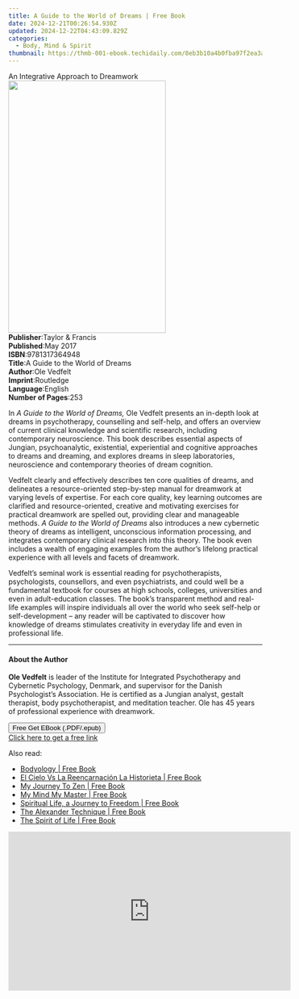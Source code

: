 ```yaml
---
title: A Guide to the World of Dreams | Free Book
date: 2024-12-21T00:26:54.930Z
updated: 2024-12-22T04:43:09.829Z
categories:
  - Body, Mind & Spirit
thumbnail: https://thmb-001-ebook.techidaily.com/8eb3b10a4b0fba97f2ea3a393b4269c89048f0fb1bc5842829e4696d0cd8282a.jpg
---
```

<main id="book-container">
  <div class="flex flex-col">
    <div class="book-brief flex-1 py-6 px-4 sm:p-6 md:py-10 md:px-8">
      <!-- brief-->
      <div class="book-brief-main">An Integrative Approach to Dreamwork</div>
    </div>
    <div
      class="book-meta-info flex-1 grid gap-4 col-start-1 col-end-3 row-start-1 sm:mb-6 sm:grid-cols-4 lg:gap-6 lg:col-start-2 lg:row-end-6 lg:row-span-6 lg:mb-0"
    >
      <div
        class="book-meta-info-left place-content-center mt-4 p-4 text-sm leading-6 col-start-2 col-span-2 dark:text-slate-400"
      >
        <img
          class="w-full h-500 object-cover rounded-lg sm:h-255 sm:col-span-2 lg:col-span-full"
          src="https://img-001-ebook.techidaily.com/48aa97259fb4654fd205889445d91c74cbb86570f71d30c661a0d3fe74a75cf9.jpg"
          alt=""
          width="312"
          height="500"
        />
      </div>
      <div
        class="book-meta-info-right mt-2 col-start-1 row-start-2 col-span-3 self-center"
      >
        <!-- meta data  -->
        <div class="flex flex-col px-4 md:px-8">
          <div class="flex-1">
            <strong>Publisher</strong>:<span class="px-2"
              >Taylor &amp; Francis</span
            >
          </div>
          <div class="flex-1">
            <strong>Published</strong>:<span class="px-2">May 2017</span>
          </div>
          <div class="flex-1">
            <strong>ISBN</strong>:<span class="px-2">9781317364948</span>
          </div>
          <div class="flex-1">
            <strong>Title</strong>:<span class="px-2"
              >A Guide to the World of Dreams</span
            >
          </div>
          <div class="flex-1">
            <strong>Author</strong>:<span class="px-2">Ole Vedfelt</span>
          </div>
          <div class="flex-1">
            <strong>Imprint</strong>:<span class="px-2">Routledge</span>
          </div>
          <div class="flex-1">
            <strong>Language</strong>:<span class="px-2">English</span>
          </div>
          <div class="flex-1">
            <strong>Number of Pages</strong>:<span class="px-2">253</span>
          </div>
        </div>
      </div>
    </div>
    <div class="book-description flex-1 py-6 px-4 sm:p-6 md:py-10 md:px-8">
      <div class="book-description-main">
        <div accordion-content="" id="description">
          <p>
            In <i>A Guide to the World of Dreams, </i>Ole Vedfelt presents an
            in-depth look at dreams in psychotherapy, counselling and self-help,
            and offers an overview of current clinical knowledge and scientific
            research, including contemporary neuroscience. This book describes
            essential aspects of Jungian, psychoanalytic, existential,
            experiential and cognitive approaches to dreams and dreaming, and
            explores dreams in sleep laboratories, neuroscience and contemporary
            theories of dream cognition.
          </p>
          <p>
            Vedfelt clearly and effectively describes ten core qualities of
            dreams, and delineates a resource-oriented step-by-step manual for
            dreamwork at varying levels of expertise. For each core quality, key
            learning outcomes are clarified and resource-oriented, creative and
            motivating exercises for practical dreamwork are spelled out,
            providing clear and manageable methods.
            <i>A Guide to the World of Dreams </i>also introduces a new
            cybernetic theory of dreams as intelligent, unconscious information
            processing, and integrates contemporary clinical research into this
            theory. The book even includes a wealth of engaging examples from
            the author’s lifelong practical experience with all levels and
            facets of dreamwork.
          </p>
          <p>
            Vedfelt’s seminal work is essential reading for psychotherapists,
            psychologists, counsellors, and even psychiatrists, and could well
            be a fundamental textbook for courses at high schools, colleges,
            universities and even in adult-education classes. The book’s
            transparent method and real-life examples will inspire individuals
            all over the world who seek self-help or self-development – any
            reader will be captivated to discover how knowledge of dreams
            stimulates creativity in everyday life and even in professional
            life.
          </p>
        </div>
        <div class="accordion-fader"></div>
      </div>
    </div>
    <div class="book-excerpts flex-1 py-6 px-4 sm:p-6 md:py-10 md:px-8">
      <!-- excerpts-->
      <div class="book-excerpts-main">
        <hr />
        <h4 class="placeholder placeholder-heading">
          <span>About the Author</span>
        </h4>
        <p></p>
        <p>
          <strong>Ole Vedfelt</strong> is leader of the Institute for Integrated
          Psychotherapy and Cybernetic Psychology, Denmark, and supervisor for
          the Danish Psychologist’s Association. He is certified as a Jungian
          analyst, gestalt therapist, body psychotherapist, and meditation
          teacher. Ole has 45 years of professional experience with dreamwork.
        </p>
        <p></p>
      </div>
    </div>
    <div
      class="book-about-author flex-1 py-6 px-4 sm:p-6 md:py-10 md:px-8"
    ></div>
    <div class="book-free-get flex-1 py-6 px-4 sm:p-6 md:py-10 md:px-8">
      <button
        id="btn-free-get"
        class="bg-blue-500 hover:bg-blue-700 text-white font-bold py-2 px-4 rounded"
      >
        Free Get EBook (.PDF/.epub)
      </button>
      <div id="countdown-display" class="px-2 text-lg mt-2"></div>
      <a
        id="free-link"
        class="hidden bg-blue-500 hover:bg-blue-700 text-white font-bold py-2 px-4 rounded"
        href="https://www.ebooks.com/en-us/book/95773196/a-guide-to-the-world-of-dreams/ole-vedfelt/"
        target="_blank"
        >Click here to get a free link</a
      >
    </div>
    <script>
      let countdownTime = 0;
      let countdownInterval = null;
      document
        .getElementById('btn-free-get')
        .addEventListener('click', startCountdown);
      function startCountdown() {
        countdownTime = new Date().getTime() + 60000 * 3;
        countdownInterval = setInterval(updateCountdown, 1000);
        document.getElementById('btn-free-get').disabled = true;
        document
          .getElementById('btn-free-get')
          .classList.add('bg-gray-500', 'cursor-not-allowed');
      }
      function updateCountdown() {
        let currentTime = new Date().getTime();
        let timeLeft = countdownTime - currentTime;
        let secondsLeft = Math.floor(timeLeft / 1000);
        document.getElementById('countdown-display').innerHTML =
          `Remaining time: ${secondsLeft} seconds.`;
        if (secondsLeft <= 0) {
          clearInterval(countdownInterval);
          document.getElementById('btn-free-get').classList.add('hidden');
          document.getElementById('free-link').classList.remove('hidden');
          document.getElementById('countdown-display').innerHTML = '';
        }
      }
    </script>
  </div>
</main>

<ins class="adsbygoogle"
      style="display:block"
      data-ad-client="ca-pub-7571918770474297"
      data-ad-slot="8358498916"
      data-ad-format="auto"
      data-full-width-responsive="true"></ins>
    

<span class="atpl-alsoreadstyle">Also read:</span>
<div><ul>
<li><a href="https://novels-ebooks.techidaily.com/210942104-9780995497870-bodyology/"><u>Bodyology | Free Book</u></a></li>
<li><a href="https://novels-ebooks.techidaily.com/210941968-9781913962036-el-cielo-vs-la-reencarnacion-la-historieta/"><u>El Cielo Vs La Reencarnación La Historieta | Free Book</u></a></li>
<li><a href="https://novels-ebooks.techidaily.com/210942140-9781913568016-my-journey-to-zen/"><u>My Journey To Zen | Free Book</u></a></li>
<li><a href="https://novels-ebooks.techidaily.com/210942147-9781911110705-my-mind-my-master/"><u>My Mind My Master | Free Book</u></a></li>
<li><a href="https://novels-ebooks.techidaily.com/210942144-9781913340575-spiritual-life-a-journey-to-freedom/"><u>Spiritual Life, a Journey to Freedom | Free Book</u></a></li>
<li><a href="https://novels-ebooks.techidaily.com/210942263-9781785008399-the-alexander-technique/"><u>The Alexander Technique | Free Book</u></a></li>
<li><a href="https://novels-ebooks.techidaily.com/210941925-9781912850839-the-spirit-of-life/"><u>The Spirit of Life | Free Book</u></a></li>
</ul></div>

<!-- affiliate ads begin -->
<iframe width="560" height="315" src="https://www.youtube.com/embed/jvwX82j3ci0?si=gAWoovjXgs3m1d7S" title="YouTube video player" frameborder="0" allow="accelerometer; autoplay; clipboard-write; encrypted-media; gyroscope; picture-in-picture; web-share" referrerpolicy="strict-origin-when-cross-origin" allowfullscreen></iframe>
<!-- affiliate ads end -->

